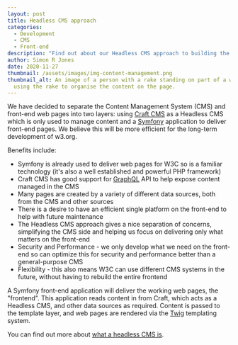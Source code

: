 ```yaml
---
layout: post
title: Headless CMS approach
categories:
  - Development
  - CMS
  - Front-end
description: "Find out about our Headless CMS approach to building the front-end"
author: Simon R Jones
date: 2020-11-27
thumbnail: /assets/images/img-content-management.png
thumbnail_alt: An image of a person with a rake standing on part of a wireframe,
  using the rake to organise the content on the page.
---
```


We have decided to separate the Content Management System (CMS) and front-end web pages into two layers: using [Craft CMS](https://craftcms.com/)
as a Headless CMS which is only used to manage content and a [Symfony](https://symfony.com/) application to deliver 
front-end pages. We believe this will be more efficient for the long-term development of w3.org. 

Benefits include:

* Symfony is already used to deliver web pages for W3C so is a familiar technology (it's also a well established and powerful PHP framework)
* Craft CMS has good support for [GraphQL](https://graphql.org/) API to help expose content managed in the CMS
* Many pages are created by a variety of different data sources, both from the CMS and other sources
* There is a desire to have an efficient single platform on the front-end to help with future maintenance
* The Headless CMS approach gives a nice separation of concerns, simplifying the CMS side and helping us focus on delivering only what matters on the front-end
* Security and Performance - we only develop what we need on the front-end so can optimize this for security and performance better than a general-purpose CMS
* Flexibility - this also means W3C can use different CMS systems in the future, without having to rebuild the entire frontend 

A Symfony front-end application will deliver the working web pages, the "frontend". This application reads content in from 
Craft, which acts as a Headless CMS, and other data sources as required. Content is passed to the template layer, and web 
pages are rendered via the [Twig](https://twig.symfony.com/) templating system.

You can find out more about [what a headless CMS is](https://www.studio24.net/blog/what-is-a-headless-cms/).
